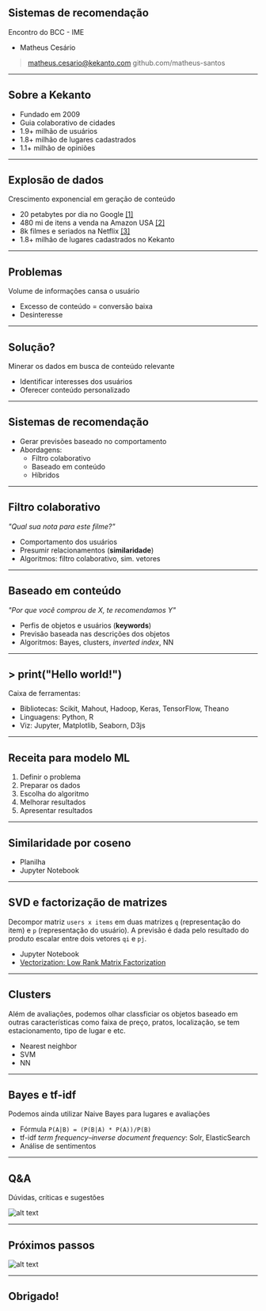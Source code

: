 ## Sistemas de recomendação
Encontro do BCC - IME
* Matheus Cesário

> matheus.cesario@kekanto.com
> github.com/matheus-santos

------------
## Sobre a Kekanto

* Fundado em 2009
* Guia colaborativo de cidades
* 1.9+ milhão de usuários
* 1.8+ milhão de lugares cadastrados
* 1.1+ milhão de opiniões

------------
## Explosão de dados
Crescimento exponencial em geração de conteúdo

* 20 petabytes por dia no Google [[1]](https://aci.info/2014/07/12/the-data-explosion-in-2014-minute-by-minute-infographic/)
* 480 mi de itens a venda na Amazon USA [[2]](https://export-x.com/2015/12/11/how-many-products-does-amazon-sell-2015/)
* 8k filmes e seriados na Netflix [[3]](http://time.com/4272360/the-number-of-movies-on-netflix-is-dropping-fast/)
* 1.8+ milhão de lugares cadastrados no Kekanto

---
## Problemas
Volume de informações cansa o usuário

* Excesso de conteúdo = conversão baixa
* Desinteresse

--- 
## Solução?
Minerar os dados em busca de conteúdo relevante

* Identificar interesses dos usuários
* Oferecer conteúdo personalizado

------------
## Sistemas de recomendação

* Gerar previsões baseado no comportamento
* Abordagens: 
    * Filtro colaborativo 
    * Baseado em conteúdo
    * Híbridos

---
## Filtro colaborativo
*"Qual sua nota para este filme?"*

* Comportamento dos usuários
* Presumir relacionamentos (**similaridade**)
* Algoritmos: filtro colaborativo, sim. vetores

---
## Baseado em conteúdo
*"Por que você comprou de X, te recomendamos Y"*

* Perfis de objetos e usuários (**keywords**)
* Previsão baseada nas descrições dos objetos
* Algoritmos: Bayes, clusters, *inverted index*, NN

------------
## > print("Hello world!")
Caixa de ferramentas:
* Bibliotecas: Scikit, Mahout, Hadoop, Keras, TensorFlow, Theano
* Linguagens: Python, R
* Viz: Jupyter, Matplotlib, Seaborn, D3js

---
## Receita para modelo ML

1. Definir o problema
2. Preparar os dados
3. Escolha do algoritmo
4. Melhorar resultados
5. Apresentar resultados

---
## Similaridade por coseno

- Planilha
- Jupyter Notebook

---
## SVD e factorização de matrizes
Decompor matriz `users x items` em duas matrizes `q` (representação do item) e `p` (representação do usuário). A previsão é dada pelo resultado do produto escalar entre dois vetores `qi` e `pj`.

- Jupyter Notebook
- [Vectorization: Low Rank Matrix Factorization](https://www.coursera.org/learn/machine-learning/lecture/CEXN0/vectorization-low-rank-matrix-factorization)

---
## Clusters
Além de avaliações, podemos olhar classficiar os objetos baseado em outras características como faixa de preço, pratos, localização, se tem estacionamento, tipo de lugar e etc.

- Nearest neighbor
- SVM
- NN

--- 
## Bayes e tf-idf
Podemos ainda utilizar Naive Bayes para lugares e avaliações

- Fórmula `P(A|B) = (P(B|A) * P(A))/P(B)`
- tf-idf _term frequency–inverse document frequency_: Solr, ElasticSearch
- Análise de sentimentos

------------
## Q&A
Dúvidas, críticas e sugestões

![alt text](../../assets/images/pisdr/salvador-dali.jpg "Salvador Dalí")

------------
## Próximos passos

![alt text](../../assets/images/pisdr/Data_Science_VD.png "Data Science Venn Diagram (fonte: http://drewconway.com/zia/2013/3/26/the-data-science-venn-diagram)")

------------
## Obrigado!
<TODO link pro repo>
